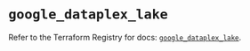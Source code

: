 # `google_dataplex_lake`

Refer to the Terraform Registry for docs: [`google_dataplex_lake`](https://registry.terraform.io/providers/hashicorp/google/6.7.0/docs/resources/dataplex_lake).
